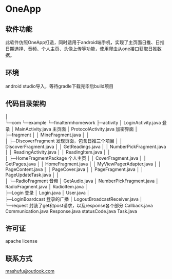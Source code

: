 # OneApp
## 软件功能
此软件仿照OneApp打造，同时适用于android端手机，实现了主页面日推、日推日期选择、音频、个人主页、头像上传等功能，使用爬虫从one接口获取日推数据。
## 环境
android studio导入，等待gradle下载完毕后build项目
## 代码目录架构
│  
└─com
    └─example
        └─finaltermhomework
            ├─activity
            │      LoginActivity.java 登录
            │      MainActivity.java 主页面
            │      ProtocolActivity.java 加密界面
            │      
            ├─fragment
            │  │  MineFragment.java
            │  │  
            │  ├─DiscoverFragment 发现页面，包含日推三个项目
            │  │      DiscoverFragment.java
            │  │      GetReadings.java
            │  │      NumberPickFragment.java
            │  │      ReadingActivity.java
            │  │      ReadingItem.java
            │  │      
            │  ├─HomeFragmentPackage 个人主页
            │  │      CoverFragment.java
            │  │      GetPages.java
            │  │      HomeFragment.java
            │  │      MyViewPagerAdapter.java
            │  │      PageContent.java
            │  │      PageCover.java
            │  │      PageFragment.java
            │  │      PageUpdateTask.java
            │  │      
            │  └─RadioFragment 音频
            │          GetAudio.java
            │          NumberPickFragment.java
            │          RadioFragment.java
            │          RadioItem.java
            │          
            ├─Login 登录
            │      Login.java
            │      User.java
            │      
            ├─LoginBoardcast 登录的广播
            │      LogoutBroadcastReceiver.java
            │      
            └─request 封装了get和post请求，以及response各个部分
                    Callback.java
                    Communication.java
                    Response.java
                    statusCode.java
                    Task.java
                    
## 许可证
apache license
## 联系方式
mashufu@outlook.com

        
